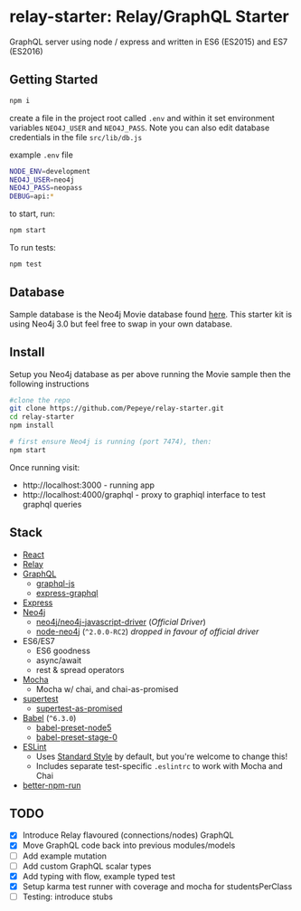 relay-starter: Relay/GraphQL Starter
===========================

GraphQL server using node / express and written in ES6 (ES2015) and ES7 (ES2016)

Getting Started
--------

```sh
npm i

```

create a file in the project root called `.env` and within it set environment variables `NEO4J_USER` and `NEO4J_PASS`. Note you can also edit database credentials in the file `src/lib/db.js`

example `.env` file

```sh
NODE_ENV=development
NEO4J_USER=neo4j
NEO4J_PASS=neopass
DEBUG=api:*
```

to start, run:
```sh
npm start
```
To run tests:

```sh
npm test
```

Database
--------
Sample database is the Neo4j Movie database found [here](http://neo4j.com/developer/example-data/). This starter kit is using Neo4j 3.0 but feel free to swap in your own database.

Install
-------

Setup you Neo4j database as per above running the Movie sample then the following instructions

```sh
#clone the repo
git clone https://github.com/Pepeye/relay-starter.git
cd relay-starter
npm install

# first ensure Neo4j is running (port 7474), then:
npm start
```

Once running visit:
* http://localhost:3000 - running app
* http://localhost:4000/graphql - proxy to graphiql interface to test graphql queries

Stack
--------
* [React](https://github.com/facebook/react)
* [Relay](https://github.com/facebook/relay)
* [GraphQL](https://github.com/graphql/)
  * [graphql-js](https://github.com/graphql/graphql-js)
  * [express-graphql](https://github.com/graphql/express-graphql)
* [Express](https://github.com/strongloop/express/)
* [Neo4j](https://github.com/neo4j/neo4j)
  * [neo4j/neo4j-javascript-driver](https://github.com/neo4j/neo4j-javascript-driver) (*Official Driver*)
  * [node-neo4j](https://github.com/thingdom/node-neo4j/tree/v2#readme) (`^2.0.0-RC2`) *dropped in favour of official driver*
* ES6/ES7
  * ES6 goodness
  * async/await
  * rest & spread operators
* [Mocha](https://github.com/mochajs/mocha)
  * Mocha w/ chai, and chai-as-promised
* [supertest](https://github.com/visionmedia/supertest)
  * [supertest-as-promised](https://github.com/WhoopInc/supertest-as-promised)
* [Babel](https://github.com/babel/babel) (`^6.3.0`)
  * [babel-preset-node5](https://github.com/leebenson/babel-preset-node5)
  * [babel-preset-stage-0](https://babeljs.io/docs/plugins/preset-stage-0)
* [ESLint](http://eslint.org)
  * Uses [Standard Style](https://github.com/feross/standard) by default, but you're welcome to change this!
  * Includes separate test-specific `.eslintrc` to work with Mocha and Chai
* [better-npm-run](https://github.com/benoror/better-npm-run)


TODO
--------

- [x] Introduce Relay flavoured (connections/nodes) GraphQL
- [x] Move GraphQL code back into previous modules/models
- [ ] Add example mutation
- [ ] Add custom GraphQL scalar types
- [x] Add typing with flow, example typed test
- [x] Setup karma test runner with coverage and mocha for studentsPerClass
- [ ] Testing: introduce stubs
